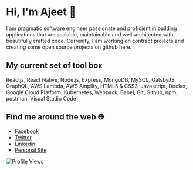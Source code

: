 # Hi, I'm Ajeet 👋

I am pragmatic software engineer passionate and proficient in building applications that are scalable, maintainable and well-architected with beautifully crafted code. Currenlty, I am working on contract projects and creating some open source projects on github here. 

## My current set of tool box
Reactjs, React Native, Node.js, Express, MongoDB, MySQL, GatsbyJS, GraphQL, AWS Lambda, AWS Amplify, HTML5 & CSS3, Javascript, Docker, Google Cloud Platform, Kubernetes, Webpack, Babel, Git, Github, npm, postman, Visual Studio Code

## Find me around the web :globe_with_meridians:
- [Facebook](https://www.facebook.com/chaulagain.ajeet) 
- [Twitter](https://twitter.com/ajeetsweb) 
- [Linkedin](https://www.linkedin.com/in/ajeet-chaulagain/) 
- [Personal Site](https://ajeetchaulagain.com/)


![Profile Views](https://komarev.com/ghpvc/?username=ajeetchaulagain)
